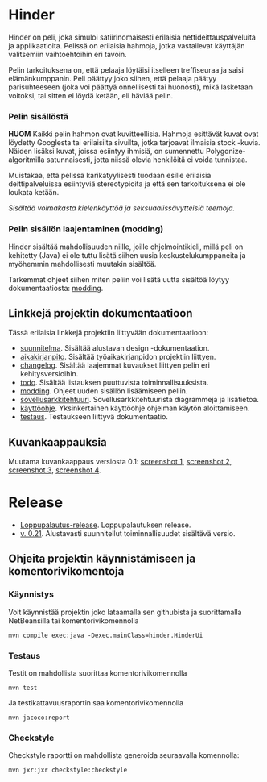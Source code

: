 # Hinder
Hinder on peli, joka simuloi satiirinomaisesti erilaisia nettideittauspalveluita ja applikaatioita. Pelissä on erilaisia hahmoja, jotka vastailevat käyttäjän valitsemiin vaihtoehtoihin eri tavoin.

Pelin tarkoituksena on, että pelaaja löytäisi itselleen treffiseuraa ja saisi elämänkumppanin. Peli päättyy joko siihen, että pelaaja päätyy parisuhteeseen (joka voi päättyä onnellisesti tai huonosti), mikä lasketaan voitoksi, tai sitten ei löydä ketään, eli häviää pelin.

### Pelin sisällöstä
**HUOM** Kaikki pelin hahmon ovat kuvitteellisia. Hahmoja esittävät kuvat ovat löydetty Googlesta tai erilaisilta sivuilta, jotka tarjoavat ilmaisia stock -kuvia. Näiden lisäksi kuvat, joissa esiintyy ihmisiä, on sumennettu Polygonize-algoritmilla satunnaisesti, jotta niissä olevia henkilöitä ei voida tunnistaa.

Muistakaa, että pelissä karikatyylisesti tuodaan esille erilaisia deittipalveluissa esiintyviä stereotypioita ja että sen tarkoituksena ei ole loukata ketään.

*Sisältää voimakasta kielenkäyttöä ja seksuaalissävytteisiä teemoja.*

### Pelin sisällön laajentaminen (modding)
Hinder sisältää mahdollisuuden niille, joille ohjelmointikieli, millä peli on kehitetty (Java) ei ole tuttu  lisätä siihen uusia keskustelukumppaneita ja myöhemmin mahdollisesti muutakin sisältöä.

Tarkemmat ohjeet siihen miten peliin voi lisätä uutta sisältöä löytyy dokumentaatiosta: [modding](https://github.com/Schamppu/ot-harjoitustyo/blob/master/documentation/MODDING.md).

## Linkkejä projektin dokumentaatioon
Tässä erilaisia linkkejä projektiin liittyvään dokumentaatioon:
* [suunnitelma](https://github.com/Schamppu/ot-harjoitustyo/blob/master/documentation/DESIGN.md). Sisältää alustavan design -dokumentaation.
* [aikakirjanpito](https://github.com/Schamppu/ot-harjoitustyo/blob/master/documentation/TIME.md). Sisältää työaikakirjanpidon projektiin liittyen.
* [changelog](https://github.com/Schamppu/ot-harjoitustyo/blob/master/documentation/CHANGELOG.md). Sisältää laajemmat kuvaukset liittyen pelin eri kehitysversioihin.
* [todo](https://github.com/Schamppu/ot-harjoitustyo/blob/master/documentation/TODO.md). Sisältää listauksen puuttuvista toiminnallisuuksista.
* [modding](https://github.com/Schamppu/ot-harjoitustyo/blob/master/documentation/MODDING.md). Ohjeet uuden sisällön lisäämiseen peliin.
* [sovellusarkkitehtuuri](https://github.com/Schamppu/ot-harjoitustyo/blob/master/documentation/ARCHITECTURE.md). Sovellusarkkitehtuurista diagrammeja ja lisätietoa.
* [käyttöohje](https://github.com/Schamppu/ot-harjoitustyo/blob/master/documentation/QUICKSTART.md). Yksinkertainen käyttöohje ohjelman käytön aloittamiseen.
* [testaus](https://github.com/Schamppu/ot-harjoitustyo/blob/master/documentation/TESTING.md). Testaukseen liittyvä dokumentaatio.

## Kuvankaappauksia
Muutama kuvankaappaus versiosta 0.1: [screenshot 1](https://github.com/Schamppu/ot-harjoitustyo/blob/master/screenshots/shot1.png), [screenshot 2](https://github.com/Schamppu/ot-harjoitustyo/blob/master/screenshots/shot2.png), [screenshot 3](https://github.com/Schamppu/ot-harjoitustyo/blob/master/screenshots/shot3.png), [screenshot 4](https://github.com/Schamppu/ot-harjoitustyo/blob/master/screenshots/shot4.png).

# Release
* [Loppupalautus-release](https://github.com/Schamppu/ot-harjoitustyo/releases/tag/loppu). Loppupalautuksen release.
* [v. 0.21](https://github.com/Schamppu/ot-harjoitustyo/releases/tag/viikko5). Alustavasti suunnitellut toiminnallisuudet sisältävä versio.

## Ohjeita projektin käynnistämiseen ja komentorivikomentoja

### Käynnistys
Voit käynnistää projektin joko lataamalla sen githubista ja suorittamalla NetBeansilla tai komentorivikomennolla
```
mvn compile exec:java -Dexec.mainClass=hinder.HinderUi
```

### Testaus
Testit on mahdollista suorittaa komentorivikomennolla
```
mvn test
```
Ja testikattavuusraportin saa komentorivikomennolla
```
mvn jacoco:report
```

### Checkstyle
Checkstyle raportti on mahdollista generoida seuraavalla komennolla:
```
mvn jxr:jxr checkstyle:checkstyle
```
